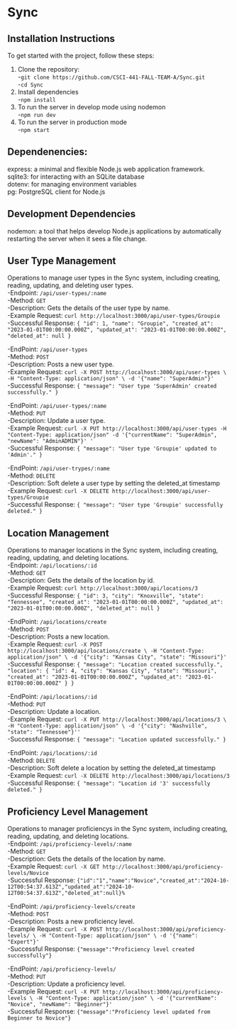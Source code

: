 # Sync

## Installation Instructions

To get started with the project, follow these steps:

1. Clone the repository:<br/>
   -`git clone https://github.com/CSCI-441-FALL-TEAM-A/Sync.git`<br/>
   -`cd Sync`
2. Install dependencies<br/>
   -`npm install`
3. To run the server in develop mode using nodemon<br/>
   -`npm run dev`
4. To run the server in production mode<br/>
   -`npm start`

## Dependenencies:<br/>

  express: a minimal and flexible Node.js web application framework.<br/>
  sqlite3: for interacting with an SQLite database<br/>
  dotenv: for managing environment variables<br/>
  pg: PostgreSQL client for Node.js<br/>

## Development Dependencies<br/>

  nodemon: a tool that helps develop Node.js applications by automatically restarting the server when it sees a file change.<br/>


## User Type Management<br/>

Operations to manage user types in the Sync system, including creating, reading, updating, and deleting user types.<br/>
   -Endpoint: `/api/user-types/:name`<br/>
   -Method: `GET`<br/>
   -Description: Gets the details of the user type by name.<br/>
   -Example Request: `curl http://localhost:3000/api/user-types/Groupie`<br/>
   -Successful Response: `{
  "id": 1,
  "name": "Groupie",
  "created_at": "2023-01-01T00:00:00.000Z",
  "updated_at": "2023-01-01T00:00:00.000Z",
  "deleted_at": null
}`<br/>

   -EndPoint: `/api/user-types`<br/>
   -Method: `POST`<br/>
   -Description: Posts a new user type.<br/>
   -Example Request: `curl -X POST http://localhost:3000/api/user-types \
-H "Content-Type: application/json" \
-d '{"name": "SuperAdmin"}'`<br/>
   -Successful Response: `{
  "message": "User type 'SuperAdmin' created successfully."
}`<br/>

   -EndPoint: `/api/user-types/:name`<br/>
   -Method: `PUT`<br/>
   -Description: Update a user type.<br/>
   -Example Request: `curl -X PUT http://localhost:3000/api/user-types -H "Content-Type: application/json" -d '{"currentName": "SuperAdmin", "newName": "AdminADMIN"}'
'`<br/>
   -Successful Response: `{
  "message": "User type 'Groupie' updated to 'Admin'."
}`

   -EndPoint: `/api/user-trypes/:name`<br/>
   -Method: `DELETE`<br/>
   -Description: Soft delete a user type by setting the deleted_at timestamp<br/>
   -Example Request: `curl -X DELETE http://localhost:3000/api/user-types/Groupie`<br/>
   -Successful Response: `{
  "message": "User type 'Groupie' successfully deleted."
}`

## Location Management<br/>

Operations to manager locations in the Sync system, including creating, reading, updating, and deleting locations.<br/>
   -Endpoint: `/api/locations/:id`<br/>
   -Method: `GET`<br/>
   -Description: Gets the details of the location by id.<br/>
   -Example Request: `curl http://localhost:3000/api/locations/3`<br/>
   -Successful Response: `{
  "id": 3,
  "city": "Knoxville",
  "state": "Tennessee",
  "created_at": "2023-01-01T00:00:00.000Z",
  "updated_at": "2023-01-01T00:00:00.000Z",
  "deleted_at": null
}`<br/>

   -EndPoint: `/api/locations/create`<br/>
   -Method: `POST`<br/>
   -Description: Posts a new location.<br/>
   -Example Request: `curl -X POST http://localhost:3000/api/locations/create \
-H "Content-Type: application/json" \
-d '{"city": "Kansas City", "state": "Missouri"}'`<br/>
   -Successful Response: `{
  "message": "Location created successfully.",
  "location": {
    "id": 4,
    "city": "Kansas City",
    "state": "Missouri",
    "created_at": "2023-01-01T00:00:00.000Z",
    "updated_at": "2023-01-01T00:00:00.000Z"
  }
}`<br/>

   -EndPoint: `/api/locations/:id`<br/>
   -Method: `PUT`<br/>
   -Description: Update a location.<br/>
   -Example Request: `curl -X PUT http://localhost:3000/api/locations/3 \
-H "Content-Type: application/json" \
-d '{"city": "Nashville", "state": "Tennessee"}''`<br/>
   -Successful Response: `{
  "message": "Location updated successfully."
}`<br/>

-EndPoint: `/api/locations/:id`<br/>
   -Method: `DELETE`<br/>
   -Description: Soft delete a location by setting the deleted_at timestamp<br/>
   -Example Request: `curl -X DELETE http://localhost:3000/api/locations/3`<br/>
   -Successful Response: `{
  "message": "Location id '3' successfully deleted."
}`

## Proficiency Level Management<br/>
Operations to manager proficiencys in the Sync system, including creating, reading, updating, and deleting locations.<br/>
   -Endpoint: `/api/proficiency-levels/:name`<br/>
   -Method: `GET`<br/>
   -Description: Gets the details of the location by name.<br/>
   -Example Request: `curl -X GET http://localhost:3000/api/proficiency-levels/Novice`<br/>
   -Successful Response: `{"id":"1","name":"Novice","created_at":"2024-10-12T00:54:37.613Z","updated_at":"2024-10-12T00:54:37.613Z","deleted_at":null}%`<br/>

   -EndPoint: `/api/proficiency-levels/create`<br/>
   -Method: `POST`<br/>
   -Description: Posts a new proficiency level.<br/>
   -Example Request: `curl -X POST http://localhost:3000/api/proficiency-levels/ \
-H "Content-Type: application/json" \
-d '{"name": "Expert"}'`<br/>
   -Successful Response: `{"message":"Proficiency level created successfully"}`<br/>

   -EndPoint: `/api/proficiency-levels/`<br/>
   -Method: `PUT`<br/>
   -Description: Update a proficiency level.<br/>
   -Example Request: `curl -X PUT http://localhost:3000/api/proficiency-levels \
-H "Content-Type: application/json" \
-d '{"currentName": "Novice", "newName": "Beginner"}'`<br/>
   -Successful Response: `{"message":"Proficiency level updated from Beginner to Novice"}`
